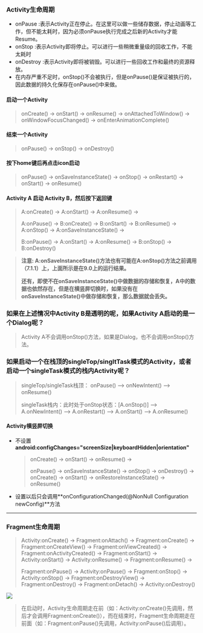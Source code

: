 ### Activity生命周期

- onPause :表示Activity正在停止。在这里可以做一些储存数据，停止动画等工作，但不能太耗时，因为必须onPause执行完成之后新的Activity才能Resume。
- onStop :表示Activity即将停止。可以进行一些稍微重量级的回收工作，不能太耗时
- onDestroy :表示Activity即将被销毁。可以进行一些回收工作和最终的资源释放。
- 在内存严重不足时，onStop()不会被执行，但是onPause()是保证被执行的，因此数据的持久化保存在onPause()中来做。


#### 启动一个Activity

> onCreate() -> onStart() -> onResume() -> onAttachedToWindow() -> onWindowFocusChanged() -> onEnterAnimationComplete()

#### 结束一个Activity

> onPause() -> onStop() -> onDestroy()

#### 按下home键后再点击icon启动

> onPause() -> onSaveInstanceState() -> onStop() ->
> onRestart() -> onStart() -> onResume()

#### Activity A 启动 Activity B，然后按下返回键

> A:onCreate() -> A:onStart() -> A:onResume() ->
>
> A:onPause() -> B:onCreate() -> B:onStart() -> B:onResume() -> A:onStop() -> A:onSaveInstanceState() -> 
>
> B:onPause() -> A:onStart() -> A:onResume() -> B:onStop() -> B:onDestroy()

> **注意: A:onSaveInstanceState()方法也有可能在A:onStop()方法之前调用（7.1.1）上，上面所示是在9.0上的运行结果。**
>
> **还有，即使不在onSaveInstanceState()中做数据的存储和恢复，A中的数据也依然存在，但是在横竖屏切换时，如果没有在onSaveInstanceState()中做存储和恢复，那么数据就会丢失。**

### 如果在上述情况中Activity B是透明的呢，如果Activity A启动的是一个Dialog呢？

> Activity A不会调用onStop()方法，如果是Dialog，也不会调用onStop()方法。

### 如果启动一个在栈顶的singleTop/singltTask模式的Activity，或者启动一个singleTask模式的栈内Activity呢？

> singleTop/singleTask栈顶： onPause() –> onNewIntent() –> onResume() 
>
> singleTask栈内：此时处于onStop状态：[A.onStop()] –> A.onNewIntent() –> A.onRestart() –> A.onStart() –> A.onResume() 

#### Activity横竖屏切换

- 不设置**android:configChanges="screenSize|keyboardHidden|orientation"**

  >onCreate() -> onStart() -> onResume() ->
  >
  >onPause() -> onSaveInstanceState() -> onStop() -> onDestroy() -> onCreate() -> onStart() -> onRestoreInstanceState() -> onResume()

- 设置以后只会调用**onConfigurationChanged(@NonNull Configuration newConfig)**方法

---

### Fragment生命周期

> Activity:onCreate() -> Fragment:onAttach() -> Fragment:onCreate() -> Fragment:onCreateView() -> Fragment:onViewCreated() -> Fragment:onActivityCreated() -> Fragment:onStart() -> Activity:onStart() -> Activity:onResume() -> Fragment:onResume() ->
>
> Fragment:onPause() -> Activity:onPause() -> Fragment:onStop() -> Activity:onStop() -> Fragment:onDestroyView() -> Fragment:onDestroy() -> Fragment:onDetach() -> Activity:onDestroy()

![](C:\Projects\TinyTank\app\src\main\assets\QAndA\1-100\img\activity_fragment_lifecycle.png)

> 在启动时，Activity生命周期走在前（如：Activity:onCreate()先调用，然后才会调用Fragment:onCreate()），而在结束时，Fragment生命周期走在前面（如：Fragment:onPause()先调用，Activity:onPause()后调用）。
